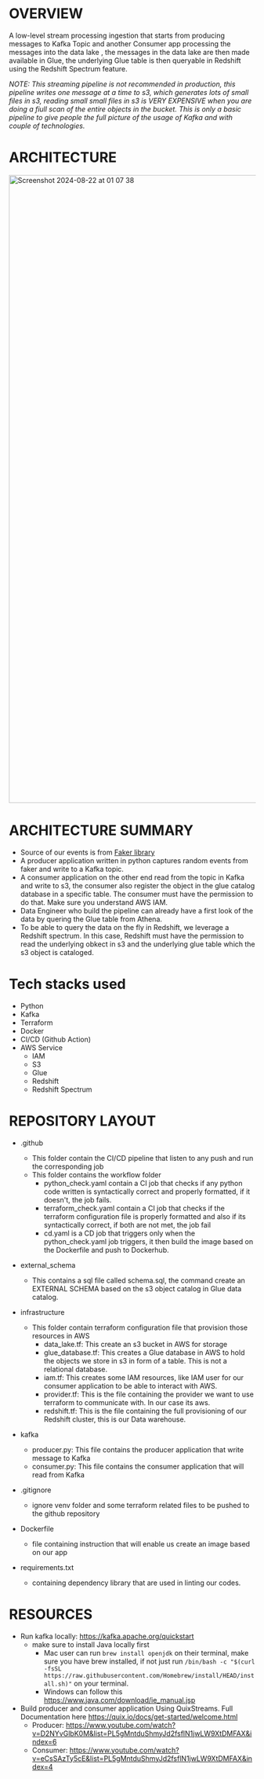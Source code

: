 # OVERVIEW
 A low-level stream processing ingestion that starts from producing messages to Kafka Topic and another Consumer app processing the messages into the data lake , the messages in the data lake are then made available in Glue, the underlying Glue table is then queryable in Redshift using the Redshift Spectrum feature.

 *NOTE: This streaming pipeline is not recommended in production, this pipeline writes one message at a time to s3, which generates lots of small files in s3, reading small small files in s3 is VERY EXPENSIVE when you are doing a fiull scan of the entire objects in the bucket. This is only a basic pipeline to give people the full picture of the usage of Kafka and with couple of technologies.*

# ARCHITECTURE


<img width="1279" alt="Screenshot 2024-08-22 at 01 07 38" src="https://github.com/user-attachments/assets/a63e7441-8320-48cf-adf2-1704dfd7fa95">

# ARCHITECTURE SUMMARY
- Source of our events is from [Faker library](https://faker.readthedocs.io/en/master/)
- A producer application written in python captures random events from faker and write to a Kafka topic.
- A consumer application on the other end read from the topic in Kafka and write to s3, the consumer also register the object in the glue catalog database in a specific table. The consumer must have the permission to do that. Make sure you understand AWS IAM.
- Data Engineer who build the pipeline can already have a first look of the data by quering the Glue table from Athena.
- To be able to query the data on the fly in Redshift, we leverage a Redshift spectrum. In this case, Redshift must have the permission to read  the underlying obkect in s3 and the underlying glue table which the s3 object is cataloged.

# Tech stacks used
- Python
- Kafka
- Terraform
- Docker
- CI/CD (Github Action)
- AWS Service
  - IAM
  - S3
  - Glue
  - Redshift
  - Redshift Spectrum
 
# REPOSITORY LAYOUT
- .github
  - This folder contain the CI/CD pipeline that listen to any push and run the corresponding job
  - This folder contains the workflow folder
    - python_check.yaml contain a CI job that checks if any python code written is syntactically correct and properly formatted, if it doesn't, the job fails.
    - terraform_check.yaml contain a CI job that checks if the terraform configuration file is properly formatted and also if its syntactically correct, if both are not met, the job fail
    - cd.yaml is a CD job that triggers only when the python_check.yaml job triggers, it then build the image based on the Dockerfile and push to Dockerhub.

- external_schema
   - This contains a sql file called schema.sql, the command create an EXTERNAL SCHEMA based on the s3 object catalog in Glue data catalog.
- infrastructure
   - This folder contain terraform configuration file that provision those resources in AWS
     - data_lake.tf: This create an s3 bucket in AWS for storage
     - glue_database.tf: This creates a Glue database in AWS to hold the objects we store in s3 in form of a table. This is not a relational database.
     - iam.tf: This creates some IAM resources, like IAM user for our consumer application to be able to interact with AWS.
     - provider.tf: This is the file containing the provider we want to use terraform to communicate with. In our case its aws.
     - redshift.tf: This is the file containing the full provisioning of our Redshift cluster, this is our Data warehouse.
- kafka
  - producer.py: This file contains the producer application that write message to Kafka
  - consumer.py: This file contains the consumer application that will read from Kafka
- .gitignore
  - ignore venv folder and some terraform related files to be pushed to the github repository
- Dockerfile
  - file containing instruction that will enable us create an image based on our app
- requirements.txt
  - containing dependency library that are used in linting our codes.
 
   
# RESOURCES
- Run kafka locally: https://kafka.apache.org/quickstart
  - make sure to install Java locally first
    - Mac user can run  `brew install openjdk` on their terminal, make sure you have brew installed, if not just run `/bin/bash -c "$(curl -fsSL https://raw.githubusercontent.com/Homebrew/install/HEAD/install.sh)"` on your terminal.
    - Windows can follow this https://www.java.com/download/ie_manual.jsp
- Build producer and consumer application Using QuixStreams. Full Documentation here https://quix.io/docs/get-started/welcome.html
  - Producer: https://www.youtube.com/watch?v=D2NYvGlbK0M&list=PL5gMntduShmyJd2fsflN1jwLW9XtDMFAX&index=6
  - Consumer: https://www.youtube.com/watch?v=eCsSAzTy5cE&list=PL5gMntduShmyJd2fsflN1jwLW9XtDMFAX&index=4

